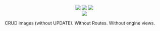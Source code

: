 <p align="center">
  <img src="https://image.ibb.co/jPZDsv/nodejs_logo.png"/>
  <img src="https://image.ibb.co/manBea/react.png"/>
  <img src="https://image.ibb.co/mSFKXv/mongo_logo.png"/>
  <br/>
  <img src="https://image.ibb.co/gXxfzk/flask.png"/>
</p>

<p>CRUD images (without UPDATE). Without Routes. Without engine views.</p>
